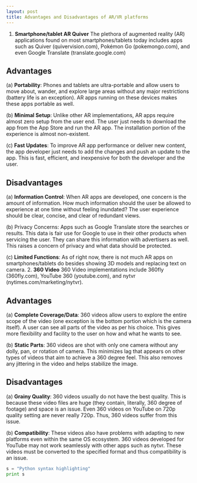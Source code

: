 ```yaml
---
layout: post
title: Advantages and Disadvantages of AR/VR platforms
---
```


1. **Smartphone/tablet AR Quiver**
The plethora of augmented reality (AR) applications found on most smartphones/tablets today includes apps such as Quiver (quivervision.com), Pokémon Go (pokemongo.com), and even Google Translate (translate.google.com)
## Advantages

   (a) **Portability**: Phones and tablets are ultra-portable and allow users to move about, wander, and explore large areas without any major restrictions (battery life is an exception). AR apps running on these devices makes these apps portable as well.

   (b) **Minimal Setup**: Unlike other AR implementations, AR apps require almost zero setup from the user end. The user just needs to download the app from the App Store and run the AR app. The installation portion of the experience is almost non-existent.

   (c) **Fast Updates**: To improve AR app performance or deliver new content, the app developer just needs to add the changes and push an update to the app. This is fast, efficient, and inexpensive for both the developer and the user.
## Disadvantages

   (a) **Information Control**: When AR apps are developed, one concern is the amount of information. How much information should the user be allowed to experience at one time without feeling inundated? The user experience should be clear, concise, and clear of redundant views.

   (b) Privacy Concerns: Apps such as Google Translate store the searches or results. This data is fair use for Google to use in their other products when servicing the user. They can share this information with advertisers as well. This raises a concern of privacy and what data should be protected.

   (c) **Limited Functions**: As of right now, there is not much AR apps on smartphones/tablets do besides showing 3D models and replacing text on camera.
2. **360 Video**
360 Video implementations include 360fly (360fly.com), YouTube 360 (youtube.com), and nytvr (nytimes.com/marketing/nytvr).
## Advantages

   (a) **Complete Coverage/Data**: 360 videos allow users to explore the entire scope of the video (one exception is the bottom portion which is the camera itself). A user can see all parts of the video as per his choice. This gives more flexibility and facility to the user on how and what he wants to see.

   (b) **Static Parts**: 360 videos are shot with only one camera without any dolly, pan, or rotation of camera. This minimizes lag that appears on other types of videos that aim to achieve a 360 degree feel. This also removes any jittering in the video and helps stabilize the image.
## Disadvantages

   (a) **Grainy Quality**: 360 videos usually do not have the best quality. This is because these video files are huge (they contain, literally, 360 degree of footage) and space is an issue. Even 360 videos on YouTube on 720p quality setting are never really 720p. Thus, 360 videos suffer from this issue.

   (b) **Compatibility**: These videos also have problems with adapting to new platforms even within the same OS ecosystem. 360 videos developed for YouTube may not work seamlessly with other apps such as nytvr. These videos must be converted to the specified format and thus compatibility is an issue.


```python
s = "Python syntax highlighting"
print s
```